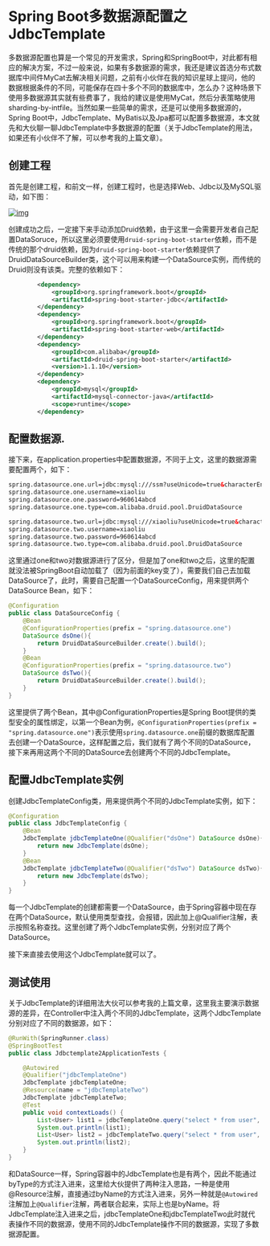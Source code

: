# Spring Boot多数据源配置之JdbcTemplate

多数据源配置也算是一个常见的开发需求，Spring和SpringBoot中，对此都有相应的解决方案，不过一般来说，如果有多数据源的需求，我还是建议首选分布式数据库中间件MyCat去解决相关问题，之前有小伙伴在我的知识星球上提问，他的数据根据条件的不同，可能保存在四十多个不同的数据库中，怎么办？这种场景下使用多数据源其实就有些费事了，我给的建议是使用MyCat，然后分表策略使用sharding-by-intfile。当然如果一些简单的需求，还是可以使用多数据源的，Spring Boot中，JdbcTemplate、MyBatis以及Jpa都可以配置多数据源，本文就先和大伙聊一聊JdbcTemplate中多数据源的配置（关于JdbcTemplate的用法，如果还有小伙伴不了解，可以参考我的上篇文章）。



## 创建工程

首先是创建工程，和前文一样，创建工程时，也是选择Web、Jdbc以及MySQL驱动，如下图：

[![img](http://www.javaboy.org/images/sb/1-1.png)](http://www.javaboy.org/images/sb/1-1.png)

创建成功之后，一定接下来手动添加Druid依赖，由于这里一会需要开发者自己配置DataSoruce，所以这里必须要使用`druid-spring-boot-starter`依赖，而不是传统的那个druid依赖，因为`druid-spring-boot-starter`依赖提供了DruidDataSourceBuilder类，这个可以用来构建一个DataSource实例，而传统的Druid则没有该类。完整的依赖如下：

```xml
        <dependency>
            <groupId>org.springframework.boot</groupId>
            <artifactId>spring-boot-starter-jdbc</artifactId>
        </dependency>
        <dependency>
            <groupId>org.springframework.boot</groupId>
            <artifactId>spring-boot-starter-web</artifactId>
        </dependency>
        <dependency>
            <groupId>com.alibaba</groupId>
            <artifactId>druid-spring-boot-starter</artifactId>
            <version>1.1.10</version>
        </dependency>
        <dependency>
            <groupId>mysql</groupId>
            <artifactId>mysql-connector-java</artifactId>
            <scope>runtime</scope>
        </dependency>
```

## 配置数据源.

接下来，在application.properties中配置数据源，不同于上文，这里的数据源需要配置两个，如下：

```xml
spring.datasource.one.url=jdbc:mysql:///ssm?useUnicode=true&characterEncoding=utf-8&serverTimezone=UTC
spring.datasource.one.username=xiaoliu
spring.datasource.one.password=960614abcd
spring.datasource.one.type=com.alibaba.druid.pool.DruidDataSource

spring.datasource.two.url=jdbc:mysql:///xiaoliu?useUnicode=true&characterEncoding=utf-8&serverTimezone=UTC
spring.datasource.two.username=xiaoliu
spring.datasource.two.password=960614abcd
spring.datasource.two.type=com.alibaba.druid.pool.DruidDataSource

```

这里通过one和two对数据源进行了区分，但是加了one和two之后，这里的配置就没法被SpringBoot自动加载了（因为前面的key变了），需要我们自己去加载DataSource了，此时，需要自己配置一个DataSourceConfig，用来提供两个DataSource Bean，如下：

```java
@Configuration
public class DataSourceConfig {
    @Bean
    @ConfigurationProperties(prefix = "spring.datasource.one")
    DataSource dsOne(){
        return DruidDataSourceBuilder.create().build();
    }
    @Bean
    @ConfigurationProperties(prefix = "spring.datasource.two")
    DataSource dsTwo(){
        return DruidDataSourceBuilder.create().build();
    }
}

```

这里提供了两个Bean，其中@ConfigurationProperties是Spring Boot提供的类型安全的属性绑定，以第一个Bean为例，`@ConfigurationProperties(prefix = "spring.datasource.one")`表示使用`spring.datasource.one`前缀的数据库配置去创建一个DataSource，这样配置之后，我们就有了两个不同的DataSource，接下来再用这两个不同的DataSource去创建两个不同的JdbcTemplate。

## 配置JdbcTemplate实例

创建JdbcTemplateConfig类，用来提供两个不同的JdbcTemplate实例，如下：

```java
@Configuration
public class JdbcTemplateConfig {
    @Bean
    JdbcTemplate jdbcTemplateOne(@Qualifier("dsOne") DataSource dsOne){
        return new JdbcTemplate(dsOne);
    }
    @Bean
    JdbcTemplate jdbcTemplateTwo(@Qualifier("dsTwo") DataSource dsTwo){
        return new JdbcTemplate(dsTwo);
    }
}


```

每一个JdbcTemplate的创建都需要一个DataSource，由于Spring容器中现在存在两个DataSource，默认使用类型查找，会报错，因此加上@Qualifier注解，表示按照名称查找。这里创建了两个JdbcTemplate实例，分别对应了两个DataSource。

接下来直接去使用这个JdbcTemplate就可以了。

## 测试使用

关于JdbcTemplate的详细用法大伙可以参考我的上篇文章，这里我主要演示数据源的差异，在Controller中注入两个不同的JdbcTemplate，这两个JdbcTemplate分别对应了不同的数据源，如下：

```java
@RunWith(SpringRunner.class)
@SpringBootTest
public class Jdbctemplate2ApplicationTests {

    @Autowired
    @Qualifier("jdbcTemplateOne")
    JdbcTemplate jdbcTemplateOne;
    @Resource(name = "jdbcTemplateTwo")
    JdbcTemplate jdbcTemplateTwo;
    @Test
    public void contextLoads() {
        List<User> list1 = jdbcTemplateOne.query("select * from user", new BeanPropertyRowMapper<>(User.class));
        System.out.println(list1);
        List<User> list2 = jdbcTemplateTwo.query("select * from user", new BeanPropertyRowMapper<>(User.class));
        System.out.println(list2);
    }
}
```

和DataSource一样，Spring容器中的JdbcTemplate也是有两个，因此不能通过byType的方式注入进来，这里给大伙提供了两种注入思路，一种是使用@Resource注解，直接通过byName的方式注入进来，另外一种就是`@Autowired`注解加上`@Qualifier`注解，两者联合起来，实际上也是byName。将JdbcTemplate注入进来之后，jdbcTemplateOne和jdbcTemplateTwo此时就代表操作不同的数据源，使用不同的JdbcTemplate操作不同的数据源，实现了多数据源配置。